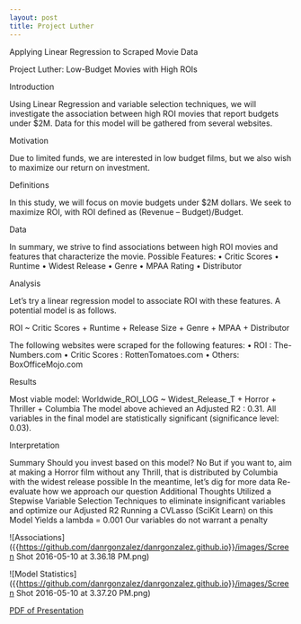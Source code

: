 ```yaml
---
layout: post
title: Project Luther
---
```


Applying Linear Regression to Scraped Movie Data

Project Luther: Low-Budget Movies with High ROIs

Introduction

Using Linear Regression and variable selection techniques, we will investigate the association between high ROI movies that report budgets under $2M. Data for this model will be gathered from several websites. 

Motivation

Due to limited funds, we are interested in low budget films, but we also wish to maximize our return on investment.
 
Definitions

In this study, we will focus on movie budgets under $2M dollars. We seek to maximize ROI, with ROI defined as (Revenue – Budget)/Budget.

Data

In summary, we strive to find associations between high ROI movies and features that characterize the movie. Possible Features:
•	Critic Scores
•	Runtime
•	Widest Release
•	Genre
•	MPAA Rating
•	Distributor

Analysis

Let’s try a linear regression model to associate ROI with these features. A potential model is as follows. 

ROI ~ Critic Scores + Runtime + Release Size + Genre + MPAA + Distributor

The following websites were scraped for the following features:
•	ROI : The-Numbers.com
•	Critic Scores : RottenTomatoes.com
•	Others: BoxOfficeMojo.com

Results

Most viable model:
Worldwide_ROI_LOG ~ Widest_Release_T + Horror + Thriller + Columbia
The model above achieved an Adjusted R2 : 0.31. All variables in the final model are statistically significant (significance level: 0.03).

Interpretation

Summary
Should you invest based on this model?
No
But if you want to, aim at making a Horror film without any Thrill, that is distributed by Columbia with the widest release possible
In the meantime, let’s dig for more data
Re-evaluate how we approach our question
Additional Thoughts
Utilized a Stepwise Variable Selection Techniques to eliminate insignificant variables and optimize our Adjusted R2
Running a CVLasso (SciKit Learn) on this Model
Yields a lambda = 0.001
Our variables do not warrant a penalty

![Associations]({{https://github.com/danrgonzalez/danrgonzalez.github.io}}/images/Screen Shot 2016-05-10 at 3.36.18 PM.png)

![Model Statistics]({{https://github.com/danrgonzalez/danrgonzalez.github.io}}/images/Screen Shot 2016-05-10 at 3.37.20 PM.png)

[PDF of Presentation]({{https://github.com/danrgonzalez/danrgonzalez.github.io}}/images/Blog_Presentation_Luther_DRG.pdf)
